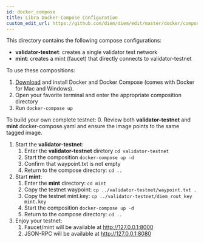 ```yaml
---
id: docker_compose
title: Libra Docker-Compose Configuration
custom_edit_url: https://github.com/diem/diem/edit/master/docker/compose/README.md
---
```


This directory contains the following compose configurations:
* **validator-testnet**: creates a single validator test network
* **mint**: creates a mint (faucet) that directly connects to validator-testnet

To use these compositions:
1. [Download](https://docs.docker.com/install/) and install Docker and Docker Compose (comes with Docker for Mac and Windows).
2. Open your favorite terminal and enter the appropriate composition directory
3. Run `docker-compose up`

To build your own complete testnet:
0. Review both **validator-testnet** and **mint** docker-compose.yaml and ensure the image points to the same tagged image.
1. Start the **validator-testnet**:
    1. Enter the **validator-testnet** diretory `cd validator-testnet`
    2. Start the composition `docker-compose up -d`
    3. Confirm that waypoint.txt is not empty
    4. Return to the compose directory: `cd ..`
2. Start **mint**:
    1. Enter the **mint** directory: `cd mint`
    2. Copy the testnet waypoint: `cp ../validator-testnet/waypoint.txt .`
    3. Copy the testnet mint.key: `cp ../validator-testnet/diem_root_key mint.key`
    4. Start the composition `docker-compose up -d`
    5. Return to the compose directory: `cd ..`
3. Enjoy your testnet:
    1. Faucet/mint will be available at http://127.0.0.1:8000
    2. JSON-RPC will be available at http://127.0.0.1:8080
